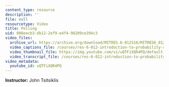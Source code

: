 ```yaml
---
content_type: resource
description: ''
file: null
resourcetype: Video
title: Polling
uid: 006eecb3-db12-2ef9-e4f4-98209ce394c3
video_files:
  archive_url: https://archive.org/download/MITRES.6-012S18/MITRES6_012S18_L18-05_300k.mp4
  video_captions_file: /courses/res-6-012-introduction-to-probability-spring-2018/72c744150d9e59ab8f32591423bc93b0_uQTFiXQR4PQ.vtt
  video_thumbnail_file: https://img.youtube.com/vi/uQTFiXQR4PQ/default.jpg
  video_transcript_file: /courses/res-6-012-introduction-to-probability-spring-2018/84e77c5afecb7887de7c547b3d7c6fc7_uQTFiXQR4PQ.pdf
video_metadata:
  youtube_id: uQTFiXQR4PQ
---
```


**Instructor:** John Tsitsiklis
